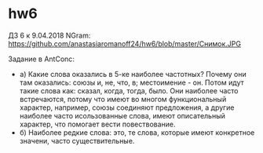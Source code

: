# hw6
ДЗ 6 к 9.04.2018 
NGram:
https://github.com/anastasiaromanoff24/hw6/blob/master/Снимок.JPG




Задание в AntConc:
+ а) Какие слова оказались в 5-ке наиболее частотных? Почему они там оказались: союзы и, не, что, в; местоимение - он. Потом идут такие слова как: сказал, когда, тогда, было. 
Они наиболее часто встречаются, потому что имеют во многом функциональный характер, например, союзы соединяют предложения, а другие наиболее часто исользованные слова, имеют описательный характер, что помогает вести повествование.
+ б) Наиболее редкие слова: это, те слова, которые имеют конкретное значени, часто существительные.
